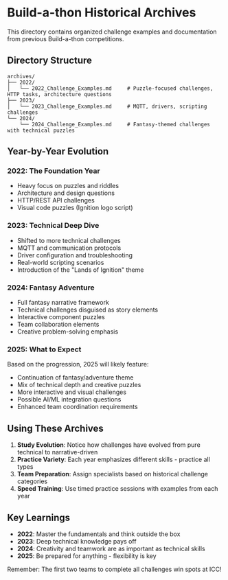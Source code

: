 # Build-a-thon Historical Archives

This directory contains organized challenge examples and documentation from previous Build-a-thon competitions.

## Directory Structure

```
archives/
├── 2022/
│   └── 2022_Challenge_Examples.md     # Puzzle-focused challenges, HTTP tasks, architecture questions
├── 2023/
│   └── 2023_Challenge_Examples.md     # MQTT, drivers, scripting challenges
└── 2024/
    └── 2024_Challenge_Examples.md     # Fantasy-themed challenges with technical puzzles
```

## Year-by-Year Evolution

### 2022: The Foundation Year
- Heavy focus on puzzles and riddles
- Architecture and design questions
- HTTP/REST API challenges
- Visual code puzzles (Ignition logo script)

### 2023: Technical Deep Dive
- Shifted to more technical challenges
- MQTT and communication protocols
- Driver configuration and troubleshooting
- Real-world scripting scenarios
- Introduction of the "Lands of Ignition" theme

### 2024: Fantasy Adventure
- Full fantasy narrative framework
- Technical challenges disguised as story elements
- Interactive component puzzles
- Team collaboration elements
- Creative problem-solving emphasis

### 2025: What to Expect
Based on the progression, 2025 will likely feature:
- Continuation of fantasy/adventure theme
- Mix of technical depth and creative puzzles
- More interactive and visual challenges
- Possible AI/ML integration questions
- Enhanced team coordination requirements

## Using These Archives

1. **Study Evolution**: Notice how challenges have evolved from pure technical to narrative-driven
2. **Practice Variety**: Each year emphasizes different skills - practice all types
3. **Team Preparation**: Assign specialists based on historical challenge categories
4. **Speed Training**: Use timed practice sessions with examples from each year

## Key Learnings

- **2022**: Master the fundamentals and think outside the box
- **2023**: Deep technical knowledge pays off
- **2024**: Creativity and teamwork are as important as technical skills
- **2025**: Be prepared for anything - flexibility is key

Remember: The first two teams to complete all challenges win spots at ICC!
